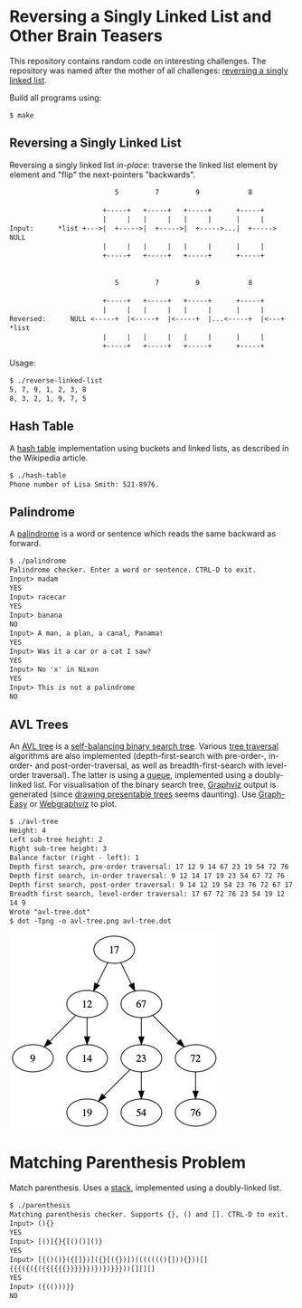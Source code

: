 Reversing a Singly Linked List and Other Brain Teasers
======================================================

This repository contains random code on interesting challenges. The repository was named
after the mother of all challenges: [reversing a singly linked list].

Build all programs using:

```
$ make
```

Reversing a Singly Linked List
------------------------------

Reversing a singly linked list *in-place*: traverse the linked list element by element
and "flip" the next-pointers "backwards".

```
                          5         7         9            8

                       +-----+   +-----+   +-----+      +-----+
                       |     |   |     |   |     |      |     |
Input:      *list +--->|  +----->|  +----->|  +----->...|  +-----> NULL
                       |     |   |     |   |     |      |     |
                       +-----+   +-----+   +-----+      +-----+


                          5         7         9            8

                       +-----+   +-----+   +-----+      +-----+
                       |     |   |     |   |     |      |     |
Reversed:      NULL <-----+  |<-----+  |<-----+  |...<-----+  |<---+ *list
                       |     |   |     |   |     |      |     |
                       +-----+   +-----+   +-----+      +-----+
```

Usage:

```
$ ./reverse-linked-list
5, 7, 9, 1, 2, 3, 8
8, 3, 2, 1, 9, 7, 5
```

Hash Table
----------

A [hash table] implementation using buckets and linked lists, as described in the Wikipedia article.

```
$ ./hash-table
Phone number of Lisa Smith: 521-8976.
```

Palindrome
----------

A [palindrome] is a word or sentence which reads the same backward as forward.

```
$ ./palindrome
Palindrome checker. Enter a word or sentence. CTRL-D to exit.
Input> madam
YES
Input> racecar
YES
Input> banana
NO
Input> A man, a plan, a canal, Panama!
YES
Input> Was it a car or a cat I saw?
YES
Input> No 'x' in Nixon
YES
Input> This is not a palindrome
NO
```

AVL Trees
---------

An [AVL tree] is a [self-balancing binary search tree]. Various [tree traversal]
algorithms are also implemented (depth-first-search with pre-order-, in-order- and post-order-traversal,
as well as breadth-first-search with level-order traversal). The latter is using a [queue],
implemented using a doubly-linked list. For visualisation of the binary search tree, [Graphviz]
output is generated (since [drawing presentable trees] seems daunting). Use [Graph-Easy] or
[Webgraphviz] to plot.

```
$ ./avl-tree
Height: 4
Left sub-tree height: 2
Right sub-tree height: 3
Balance factor (right - left): 1
Depth first search, pre-order traversal: 17 12 9 14 67 23 19 54 72 76
Depth first search, in-order traversal: 9 12 14 17 19 23 54 67 72 76
Depth first search, post-order traversal: 9 14 12 19 54 23 76 72 67 17
Breadth first search, level-order traversal: 17 67 72 76 23 54 19 12 14 9
Wrote "avl-tree.dot"
$ dot -Tpng -o avl-tree.png avl-tree.dot
```

![generated tree](https://raw.githubusercontent.com/dlorch/reverse-linked-list/master/avl-tree.png)

Matching Parenthesis Problem
============================

Match parenthesis. Uses a [stack], implemented using a doubly-linked list.

```
$ ./parenthesis
Matching parenthesis checker. Supports {}, () and []. CTRL-D to exit.
Input> (){}
YES
Input> [()]{}{[()()]()}
YES
Input> [{()()}({[]})]({}[({})])((((((()[])){}))[]{{{({({({{{{{{}}}}}})})})}}}))[][][]
YES
Input> ({(()))}}
NO
```

[reversing a singly linked list]: https://rethinkdb.com/blog/will-the-real-programmers-please-stand-up/
[hash table]: https://en.wikipedia.org/wiki/Hash_table
[palindrome]: https://en.wikipedia.org/wiki/Palindrome
[self-balancing binary search tree]: https://en.wikipedia.org/wiki/Self-balancing_binary_search_tree
[AVL tree]: https://en.wikipedia.org/wiki/AVL_tree
[tree traversal]: https://en.wikipedia.org/wiki/Tree_traversal
[queue]: https://en.wikipedia.org/wiki/Queue_(abstract_data_type)
[stack]: https://en.wikipedia.org/wiki/Stack_(abstract_data_type)
[Graphviz]: https://graphviz.org/
[Graph-Easy]: https://stackoverflow.com/a/3391213
[drawing presentable trees]: https://llimllib.github.io/pymag-trees/
[Webgraphviz]: http://www.webgraphviz.com/
